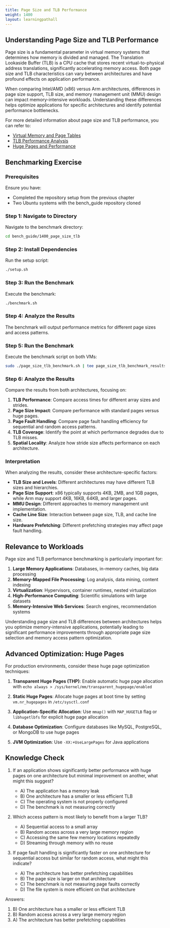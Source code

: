 ```yaml
---
title: Page Size and TLB Performance
weight: 1400
layout: learningpathall
---
```


## Understanding Page Size and TLB Performance

Page size is a fundamental parameter in virtual memory systems that determines how memory is divided and managed. The Translation Lookaside Buffer (TLB) is a CPU cache that stores recent virtual-to-physical address translations, significantly accelerating memory access. Both page size and TLB characteristics can vary between architectures and have profound effects on application performance.

When comparing Intel/AMD (x86) versus Arm architectures, differences in page size support, TLB size, and memory management unit (MMU) design can impact memory-intensive workloads. Understanding these differences helps optimize applications for specific architectures and identify potential performance bottlenecks.

For more detailed information about page size and TLB performance, you can refer to:
- [Virtual Memory and Page Tables](https://www.kernel.org/doc/gorman/html/understand/understand006.html)
- [TLB Performance Analysis](https://www.cs.cornell.edu/courses/cs6120/2019fa/blog/tlb-performance/)
- [Huge Pages and Performance](https://www.kernel.org/doc/html/latest/admin-guide/mm/hugetlbpage.html)

## Benchmarking Exercise

### Prerequisites

Ensure you have:
- Completed the repository setup from the previous chapter
- Two Ubuntu systems with the bench_guide repository cloned

### Step 1: Navigate to Directory

Navigate to the benchmark directory:

```bash
cd bench_guide/1400_page_size_tlb
```

### Step 2: Install Dependencies

Run the setup script:

```bash
./setup.sh
```

### Step 3: Run the Benchmark

Execute the benchmark:

```bash
./benchmark.sh
```

### Step 4: Analyze the Results

The benchmark will output performance metrics for different page sizes and access patterns.

### Step 5: Run the Benchmark

Execute the benchmark script on both VMs:

```bash
sudo ./page_size_tlb_benchmark.sh | tee page_size_tlb_benchmark_results.txt
```

### Step 6: Analyze the Results

Compare the results from both architectures, focusing on:

1. **TLB Performance**: Compare access times for different array sizes and strides.
2. **Page Size Impact**: Compare performance with standard pages versus huge pages.
3. **Page Fault Handling**: Compare page fault handling efficiency for sequential and random access patterns.
4. **TLB Coverage**: Identify the point at which performance degrades due to TLB misses.
5. **Spatial Locality**: Analyze how stride size affects performance on each architecture.

### Interpretation

When analyzing the results, consider these architecture-specific factors:

- **TLB Size and Levels**: Different architectures may have different TLB sizes and hierarchies.
- **Page Size Support**: x86 typically supports 4KB, 2MB, and 1GB pages, while Arm may support 4KB, 16KB, 64KB, and larger pages.
- **MMU Design**: Different approaches to memory management unit implementation.
- **Cache Line Size**: Interaction between page size, TLB, and cache line size.
- **Hardware Prefetching**: Different prefetching strategies may affect page fault handling.

## Relevance to Workloads

Page size and TLB performance benchmarking is particularly important for:

1. **Large Memory Applications**: Databases, in-memory caches, big data processing
2. **Memory-Mapped File Processing**: Log analysis, data mining, content indexing
3. **Virtualization**: Hypervisors, container runtimes, nested virtualization
4. **High-Performance Computing**: Scientific simulations with large datasets
5. **Memory-Intensive Web Services**: Search engines, recommendation systems

Understanding page size and TLB differences between architectures helps you optimize memory-intensive applications, potentially leading to significant performance improvements through appropriate page size selection and memory access pattern optimization.

## Advanced Optimization: Huge Pages

For production environments, consider these huge page optimization techniques:

1. **Transparent Huge Pages (THP)**: Enable automatic huge page allocation with `echo always > /sys/kernel/mm/transparent_hugepage/enabled`

2. **Static Huge Pages**: Allocate huge pages at boot time by setting `vm.nr_hugepages` in `/etc/sysctl.conf`

3. **Application-Specific Allocation**: Use `mmap()` with `MAP_HUGETLB` flag or `libhugetlbfs` for explicit huge page allocation

4. **Database Optimization**: Configure databases like MySQL, PostgreSQL, or MongoDB to use huge pages

5. **JVM Optimization**: Use `-XX:+UseLargePages` for Java applications

## Knowledge Check

1. If an application shows significantly better performance with huge pages on one architecture but minimal improvement on another, what might this suggest?
   - A) The application has a memory leak
   - B) One architecture has a smaller or less efficient TLB
   - C) The operating system is not properly configured
   - D) The benchmark is not measuring correctly

2. Which access pattern is most likely to benefit from a larger TLB?
   - A) Sequential access to a small array
   - B) Random access across a very large memory region
   - C) Accessing the same few memory locations repeatedly
   - D) Streaming through memory with no reuse

3. If page fault handling is significantly faster on one architecture for sequential access but similar for random access, what might this indicate?
   - A) The architecture has better prefetching capabilities
   - B) The page size is larger on that architecture
   - C) The benchmark is not measuring page faults correctly
   - D) The file system is more efficient on that architecture

Answers:
1. B) One architecture has a smaller or less efficient TLB
2. B) Random access across a very large memory region
3. A) The architecture has better prefetching capabilities